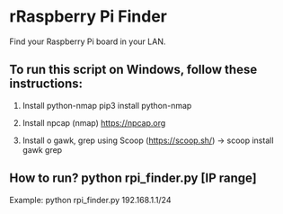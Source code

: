 # rRaspberry Pi Finder
Find your Raspberry Pi board in your LAN.

## To run this script on Windows, follow these instructions:
1) Install python-nmap
pip3 install python-nmap

2) Install npcap (nmap)
https://npcap.org

3) Install o gawk, grep using Scoop (https://scoop.sh/) -> scoop install gawk grep

## How to run? python rpi_finder.py [IP range]

Example: python rpi_finder.py 192.168.1.1/24
